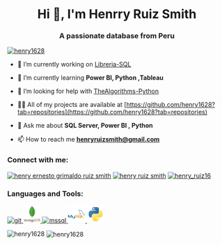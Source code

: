 <h1 align="center">Hi 👋, I'm Henrry Ruiz Smith</h1>
<h3 align="center">A passionate database from Peru</h3>

<p align="left"> <a href="https://github.com/ryo-ma/github-profile-trophy"><img src="https://github-profile-trophy.vercel.app/?username=henry1628" alt="henry1628" /></a> </p>

- 🔭 I’m currently working on [Libreria-SQL](https://github.com/henry1628/HOTEL-SQL)

- 🌱 I’m currently learning **Power BI, Python ,Tableau**

- 🤝 I’m looking for help with [TheAlgorithms-Python](https://github.com/TheAlgorithms/Python)

- 👨‍💻 All of my projects are available at [https://github.com/henry1628?tab=repositories](https://github.com/henry1628?tab=repositories)

- 💬 Ask me about **SQL Server, Power BI , Python**

- 📫 How to reach me **henryruizsmith@gmail.com**

<h3 align="left">Connect with me:</h3>
<p align="left">
<a href="https://linkedin.com/in/henry ernesto grimaldo ruiz smith" target="blank"><img align="center" src="https://raw.githubusercontent.com/rahuldkjain/github-profile-readme-generator/master/src/images/icons/Social/linked-in-alt.svg" alt="henry ernesto grimaldo ruiz smith" height="30" width="40" /></a>
<a href="https://kaggle.com/henry ruiz smith" target="blank"><img align="center" src="https://raw.githubusercontent.com/rahuldkjain/github-profile-readme-generator/master/src/images/icons/Social/kaggle.svg" alt="henry ruiz smith" height="30" width="40" /></a>
<a href="https://instagram.com/henry_ruiz16" target="blank"><img align="center" src="https://raw.githubusercontent.com/rahuldkjain/github-profile-readme-generator/master/src/images/icons/Social/instagram.svg" alt="henry_ruiz16" height="30" width="40" /></a>
</p>

<h3 align="left">Languages and Tools:</h3>
<p align="left"> <a href="https://git-scm.com/" target="_blank" rel="noreferrer"> <img src="https://www.vectorlogo.zone/logos/git-scm/git-scm-icon.svg" alt="git" width="40" height="40"/> </a> <a href="https://www.mongodb.com/" target="_blank" rel="noreferrer"> <img src="https://raw.githubusercontent.com/devicons/devicon/master/icons/mongodb/mongodb-original-wordmark.svg" alt="mongodb" width="40" height="40"/> </a> <a href="https://www.microsoft.com/en-us/sql-server" target="_blank" rel="noreferrer"> <img src="https://www.svgrepo.com/show/303229/microsoft-sql-server-logo.svg" alt="mssql" width="40" height="40"/> </a> <a href="https://www.mysql.com/" target="_blank" rel="noreferrer"> <img src="https://raw.githubusercontent.com/devicons/devicon/master/icons/mysql/mysql-original-wordmark.svg" alt="mysql" width="40" height="40"/> </a> <a href="https://www.python.org" target="_blank" rel="noreferrer"> <img src="https://raw.githubusercontent.com/devicons/devicon/master/icons/python/python-original.svg" alt="python" width="40" height="40"/> </a> </p>

<p><img align="left" src="https://github-readme-stats.vercel.app/api/top-langs?username=henry1628&show_icons=true&theme=dracula&locale=en&layout=compact" alt="henry1628" /></p>

<p>&nbsp;<img align="center" src="https://github-readme-stats.vercel.app/api?username=henry1628&show_icons=true&theme=dracula&locale=en" alt="henry1628" /></p>

